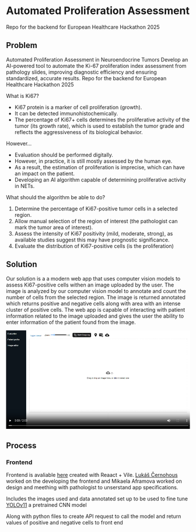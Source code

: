 # Automated Proliferation Assessment 

Repo for the backend for European Healthcare Hackathon 2025

## Problem
Automated Proliferation Assessment in Neuroendocrine Tumors
Develop an AI-powered tool to automate the Ki-67 proliferation index assessment from pathology slides, improving diagnostic efficiency and ensuring standardized, accurate results.
Repo for the backend for European Healthcare Hackathon 2025

What is Ki67?
- Ki67 protein is a marker of cell proliferation (growth).
- It can be detected immunohistochemically.
- The percentage of Ki67+ cells determines the proliferative 
activity of the tumor (its growth rate), which is used to 
establish the tumor grade and reflects the aggressiveness of 
its biological behavior.

However...

- Evaluation should be performed digitally.
- However, in practice, it is still mostly assessed by the human 
eye.
- As a result, the estimation of proliferation is imprecise, which 
can have an impact on the patient.
- Developing an AI algorithm capable of determining proliferative 
activity in NETs.

What should the algorithm be able to do?
1) Determine the percentage of Ki67-positive tumor cells in a 
selected region.
2) Allow manual selection of the region of interest (the pathologist 
can mark the tumor area of interest).
3) Assess the intensity of Ki67 positivity (mild, moderate, strong), as 
available studies suggest this may have prognostic significance.
4) Evaluate the distribution of Ki67-positive cells (is the proliferation)

## Solution

Our solution is a a modern web app that uses computer vision models to assess Ki67-positive cells withen an image uploaded by the user. The image is analyzed by our computer vision model to annotate and count the number of cells from the selected region. The image is returned annotated which returns positive and negative cells along with area with an intense cluster of positive cells. The web app is capable of interacting with patient information related to the image uploaded and gives the user the ability to enter information of the patient found from the image.

[![Play](https://github.com/Takosaga/EHH-2025/blob/main/play.png)](https://youtu.be/4LtwRDbN2_M)

## Process

### Frontend

Frontend is avaliable [here](https://github.com/lukascer/Automated-Proliferation-Assessment) created with Reaact + Vile. [Lukáš Černohous](https://github.com/lukascer) worked on the developing the frontend and Mikaela Aframova worked on design and meething with pathologist to unserstand app specifications.  

Includes the images used and data annotated set up to be used to fine tune [YOLOv11](https://docs.ultralytics.com/models/yolo11/) a pretrained CNN model

Along with python files to create API request to call the model and return values of positive and negative cells to front end
